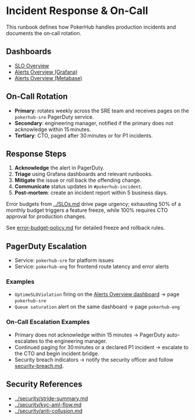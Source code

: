 # Incident Response & On‑Call

This runbook defines how PokerHub handles production incidents and documents the on‑call rotation.

## Dashboards
- [SLO Overview](../analytics-dashboards.md)
- [Alerts Overview (Grafana)](../../infrastructure/observability/alerts-overview-grafana.json)
- [Alerts Overview (Metabase)](../../infrastructure/observability/alerts-overview-metabase.json)

## On‑Call Rotation
- **Primary**: rotates weekly across the SRE team and receives pages on the `pokerhub-sre` PagerDuty service.
- **Secondary**: engineering manager, notified if the primary does not acknowledge within 15 minutes.
- **Tertiary**: CTO, paged after 30 minutes or for P1 incidents.

## Response Steps
1. **Acknowledge** the alert in PagerDuty.
2. **Triage** using Grafana dashboards and relevant runbooks.
3. **Mitigate** the issue or roll back the offending change.
4. **Communicate** status updates in `#pokerhub-incident`.
5. **Post‑mortem**: create an incident report within 5 business days.

Error budgets from [../SLOs.md](../SLOs.md) drive page urgency; exhausting 50% of a monthly budget triggers a feature freeze, while 100% requires CTO approval for production changes.

See [error-budget-policy.md](error-budget-policy.md) for detailed freeze and rollback rules.


## PagerDuty Escalation
- Service: `pokerhub-sre` for platform issues
- Service: `pokerhub-eng` for frontend route latency and error alerts

### Examples
- `UptimeSLOViolation` firing on the [Alerts Overview dashboard](../../infrastructure/observability/alerts-overview-grafana.json) → page `pokerhub-sre`
- `Queue saturation` alert on the same dashboard → page `pokerhub-eng`

### On-Call Escalation Examples
- Primary does not acknowledge within 15 minutes → PagerDuty auto-escalates to the engineering manager.
- Continued paging for 30 minutes or a declared P1 incident → escalate to the CTO and begin incident bridge.
- Security breach indicators → notify the security officer and follow [security-breach.md](security-breach.md).

## Security References

- [../security/stride-summary.md](../security/stride-summary.md)
- [../security/kyc-aml-flow.md](../security/kyc-aml-flow.md)
- [../security/anti-collusion.md](../security/anti-collusion.md)

